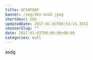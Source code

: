 ```yaml
---
title: AFSAFSAF
banner: /img/dev-ave2.jpeg
shortdesc: GGG
updatedDate: 2017-01-03T08:53:15.355Z
cmsUserSlug: ""
date: 2017-01-03T00:00:00+08:00
categories: null
---
```


asdg
